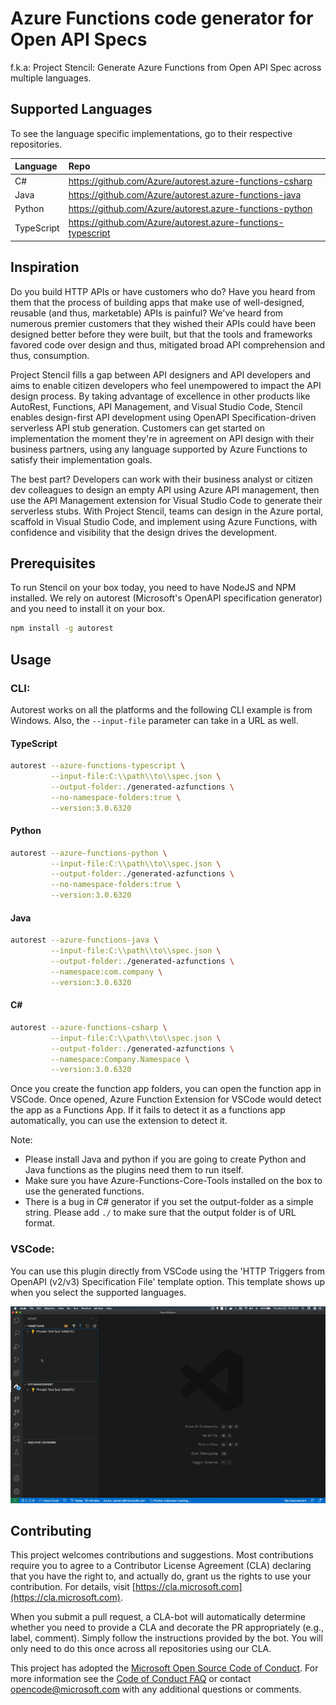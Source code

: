 # Azure Functions code generator for Open API Specs

f.k.a: Project Stencil: Generate Azure Functions from Open API Spec across multiple languages.

## Supported Languages

To see the language specific implementations, go to their respective repositories.

|Language|Repo|
| :-----| :----|
|C#|<https://github.com/Azure/autorest.azure-functions-csharp>|
|Java|<https://github.com/Azure/autorest.azure-functions-java>|
|Python|<https://github.com/Azure/autorest.azure-functions-python>|
|TypeScript|<https://github.com/Azure/autorest.azure-functions-typescript>|

## Inspiration

Do you build HTTP APIs or have customers who do? Have you heard from them that the process of building apps that make use of well-designed, reusable (and thus, marketable) APIs is painful? We've heard from numerous premier customers that they wished their APIs could have been designed better before they were built, but that the tools and frameworks favored code over design and thus, mitigated broad API comprehension and thus, consumption.

Project Stencil fills a gap between API designers and API developers and aims to enable citizen developers who feel unempowered to impact the API design process. By taking advantage of excellence in other products like AutoRest, Functions, API Management, and Visual Studio Code, Stencil enables design-first API development using OpenAPI Specification-driven serverless API stub generation. Customers can get started on implementation the moment they're in agreement on API design with their business partners, using any language supported by Azure Functions to satisfy their implementation goals.

The best part? Developers can work with their business analyst or citizen dev colleagues to design an empty API using Azure API management, then use the API Management extension for Visual Studio Code to generate their serverless stubs. With Project Stencil, teams can design in the Azure portal, scaffold in Visual Studio Code, and implement using Azure Functions, with confidence and visibility that the design drives the development.

## Prerequisites

To run Stencil on your box today, you need to have NodeJS and NPM installed. We rely on autorest (Microsoft's OpenAPI specification generator) and you need to install it on your box.

```bash
npm install -g autorest
```

## Usage

### CLI:

Autorest works on all the platforms and the following CLI example is from Windows. Also, the `--input-file` parameter can take in a URL as well.

#### TypeScript

```bash
autorest --azure-functions-typescript \
         --input-file:C:\\path\\to\\spec.json \
         --output-folder:./generated-azfunctions \
         --no-namespace-folders:true \
         --version:3.0.6320
```

#### Python

```bash
autorest --azure-functions-python \
         --input-file:C:\\path\\to\\spec.json \
         --output-folder:./generated-azfunctions \
         --no-namespace-folders:true \
         --version:3.0.6320
```

#### Java

```bash
autorest --azure-functions-java \
         --input-file:C:\\path\\to\\spec.json \
         --output-folder:./generated-azfunctions \
         --namespace:com.company \
         --version:3.0.6320
```

#### C#

```bash
autorest --azure-functions-csharp \
         --input-file:C:\\path\\to\\spec.json \
         --output-folder:./generated-azfunctions \
         --namespace:Company.Namespace \
         --version:3.0.6320
```

Once you create the function app folders, you can open the function app in VSCode. Once opened, Azure Function Extension for VSCode would detect the app as a Functions App. If it fails to detect it as a functions app automatically, you can use the extension to detect it.

Note:
- Please install Java and python if you are going to create Python and Java functions as the plugins need them to run itself.
- Make sure you have Azure-Functions-Core-Tools installed on the box to use the generated functions.
- There is a bug in C# generator if you set the output-folder as a simple string. Please add `./` to make sure that the output folder is of URL format.

### VSCode:

You can use this plugin directly from VSCode using the 'HTTP Triggers from OpenAPI (v2/v3) Specification File' template option. This template shows up when you select the supported languages.

![StencilInAction](https://github.com/Azure/autorest.azure-functions/blob/master/StencilGenerationPython.gif?raw=true)

## Contributing

This project welcomes contributions and suggestions.  Most contributions require you to agree to a Contributor License Agreement (CLA) declaring that you have the right to, and actually do, grant us the rights to use your contribution. For details, visit [https://cla.microsoft.com](https://cla.microsoft.com).

When you submit a pull request, a CLA-bot will automatically determine whether you need to provide a CLA and decorate the PR appropriately (e.g., label, comment). Simply follow the instructions provided by the bot. You will only need to do this once across all repositories using our CLA.

This project has adopted the [Microsoft Open Source Code of Conduct](https://opensource.microsoft.com/codeofconduct/). For more information see the [Code of Conduct FAQ](https://opensource.microsoft.com/codeofconduct/faq/) or contact [opencode@microsoft.com](mailto:opencode@microsoft.com) with any additional questions or comments.
